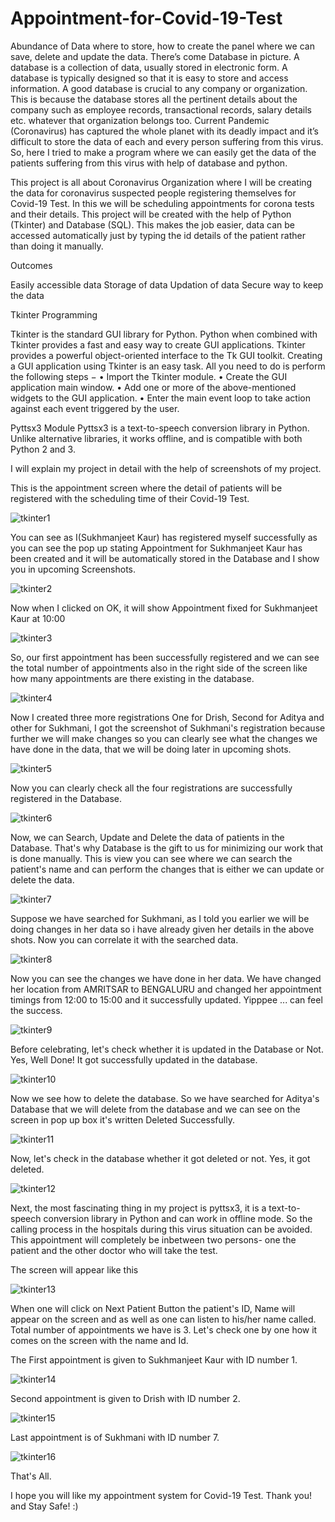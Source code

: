 # Appointment-for-Covid-19-Test
Abundance of Data where to store, how to create the panel where we can save, delete and
update the data. There’s come Database in picture. A database is a collection of data,
usually stored in electronic form. A database is typically designed so that it is easy to store
and access information. A good database is crucial to any company or organization. This is
because the database stores all the pertinent details about the company such as employee
records, transactional records, salary details etc. whatever that organization belongs too.
Current Pandemic (Coronavirus) has captured the whole planet with its deadly impact and
it’s difficult to store the data of each and every person suffering from this virus. So, here I
tried to make a program where we can easily get the data of the patients suffering from this
virus with help of database and python.

This project is all about Coronavirus Organization where I will be creating the data for
coronavirus suspected people registering themselves for Covid-19 Test. In this we will be scheduling appointments for corona tests and their details. This project will be created with the help of
Python (Tkinter) and Database (SQL). This makes the job easier, data can be accessed
automatically just by typing the id details of the patient rather than doing it manually.

Outcomes

Easily accessible data
Storage of data
Updation of data
Secure way to keep the data

Tkinter Programming

Tkinter is the standard GUI library for Python. Python when combined with Tkinter provides a fast and easy way to create GUI applications. Tkinter provides a powerful object-oriented interface to the Tk GUI toolkit.
Creating a GUI application using Tkinter is an easy task. All you need to do is perform the following steps −
• Import the Tkinter module.
• Create the GUI application main window.
• Add one or more of the above-mentioned widgets to the GUI application.
• Enter the main event loop to take action against each event triggered by the user.

Pyttsx3 Module Pyttsx3 is a text-to-speech conversion library in Python. Unlike alternative libraries, it works offline, and is compatible with both Python 2 and 3.

I will explain my project in detail with the help of screenshots of my project. 

This is the appointment screen where the detail of patients will be registered with the scheduling time of their Covid-19 Test.

![tkinter1](https://user-images.githubusercontent.com/87376487/127766557-03bba25c-3d56-4cdf-b613-80d688560533.png)

You can see as I(Sukhmanjeet Kaur) has registered myself successfully as you can see the pop up stating Appointment for Sukhmanjeet Kaur has been created and it will be automatically stored in the Database and I show you in upcoming Screenshots.

![tkinter2](https://user-images.githubusercontent.com/87376487/127766667-a434ecf7-cc34-41e8-97d2-c02cf0df22ea.png)

Now when I clicked on OK, it will show Appointment fixed for Sukhmanjeet Kaur at 10:00 

![tkinter3](https://user-images.githubusercontent.com/87376487/127766699-934a108d-1ba1-46ec-a493-22c0bc0e0d58.png)

So, our first appointment has been successfully registered and we can see the total number of appointments also in the right side of the screen like how many appointments are there existing in the database.

![tkinter4](https://user-images.githubusercontent.com/87376487/127766739-b70026b8-f239-4bb5-bd87-ecf9ef334477.png)

Now I created three more registrations One for Drish, Second for Aditya and other for Sukhmani, I got the screenshot of Sukhmani's registration because further we will make changes so you can clearly see what the changes we have done in the data, that we will be doing later in upcoming shots.

![tkinter5](https://user-images.githubusercontent.com/87376487/127766812-2115b9de-6cb6-42cd-a419-72b5e04b6797.png)

Now you can clearly check all the four registrations are successfully registered in the Database.

![tkinter6](https://user-images.githubusercontent.com/87376487/127766873-233adc80-7265-4d15-b9e2-bc25d084852c.png)

Now, we can Search, Update and Delete the data of patients in the Database. That's why Database is the gift to us for minimizing our work that is done manually.
This is view you can see where we can search the patient's name and can perform the changes that is either we can update or delete the data.

![tkinter7](https://user-images.githubusercontent.com/87376487/127767346-5f2dba1d-d30b-40a2-86b6-03603938b727.png)

Suppose we have searched for Sukhmani, as I told you earlier we will be doing changes in her data so i have already given her details in the above shots. Now you can correlate it with the searched data.

![tkinter8](https://user-images.githubusercontent.com/87376487/127767063-fb35453f-a9ab-4d86-a519-2d667e52b890.png)

Now you can see the changes we have done in her data. We have changed her location from AMRITSAR to BENGALURU and changed her appointment timings from 12:00 to 15:00 and it successfully updated. Yipppee ... can feel the success. 

![tkinter9](https://user-images.githubusercontent.com/87376487/127767115-1dbc230c-97e7-4a50-a873-b72b48c6ffe9.png)

Before celebrating, let's check whether it is updated in the Database or Not. Yes, Well Done! It got successfully updated in the database.

![tkinter10](https://user-images.githubusercontent.com/87376487/127767179-0a9921c6-35d4-4ab3-a23e-cec932f78d54.png)

Now we see how to delete the database. So we have searched for Aditya's Database that we will delete from the database and we can see on the screen in pop up box it's written Deleted Successfully. 

![tkinter11](https://user-images.githubusercontent.com/87376487/127767471-56dd53d1-1a68-42f7-af5d-d6df2de0f800.png)

Now, let's check in the database whether it got deleted or not. Yes, it got deleted.

![tkinter12](https://user-images.githubusercontent.com/87376487/127767483-c71a2c42-1e0d-4dad-9e06-b17e756f1dfc.png)

Next, the most fascinating thing in my project is pyttsx3, it is a text-to-speech conversion library in Python and can work in offline mode. So the calling process in the hospitals during this virus situation can be avoided. This appointment will completely be inbetween two persons- one the patient and the other doctor who will take the test. 

The screen will appear like this 

![tkinter13](https://user-images.githubusercontent.com/87376487/127767643-009cecd5-c959-4477-9579-10322b203b6a.png)

When one will click on Next Patient Button the patient's ID, Name will appear on the screen and as well as one can listen to his/her name called.
Total number of appointments we have is 3. Let's check one by one how it comes on the screen with the name and Id.

The First appointment is given to Sukhmanjeet Kaur with ID number 1.

![tkinter14](https://user-images.githubusercontent.com/87376487/127767732-9c1e6c9b-1567-4973-bf32-422e49ead527.png)

Second appointment is given to Drish with ID number 2.

![tkinter15](https://user-images.githubusercontent.com/87376487/127767750-b2d0435f-90eb-4bd1-ae3c-c9dc8ba464fc.png)

Last appointment is of Sukhmani with ID number 7.

![tkinter16](https://user-images.githubusercontent.com/87376487/127767760-a5420c59-de70-4ae1-8bd8-5a269ff353f7.png)

That's All. 

I hope you will like my appointment system for Covid-19 Test. Thank you! and Stay Safe! :) 


















